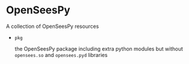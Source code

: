 # OpenSeesPy
A collection of OpenSeesPy resources

- `pkg`

  the OpenSeesPy package including extra python modules but without `opensees.so` and `opensees.pyd` libraries
